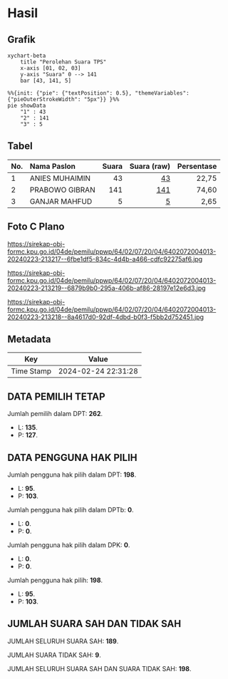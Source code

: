 # Hasil

## Grafik

```mermaid
xychart-beta
    title "Perolehan Suara TPS"
    x-axis [01, 02, 03]
    y-axis "Suara" 0 --> 141
    bar [43, 141, 5]
```

```mermaid
%%{init: {"pie": {"textPosition": 0.5}, "themeVariables": {"pieOuterStrokeWidth": "5px"}} }%%
pie showData
    "1" : 43
    "2" : 141
    "3" : 5
```

## Tabel

| No. | Nama Paslon    | Suara | Suara (raw) | Persentase |
|:--- |:-------------- | -----:| -----------:| ----------:|
| 1   | ANIES MUHAIMIN | 43    | [43][p-1]   | 22,75      |
| 2   | PRABOWO GIBRAN | 141   | [141][p-2]  | 74,60      |
| 3   | GANJAR MAHFUD  | 5     | [5][p-3]    | 2,65       |


[p-1]: https://github.com/gigit-pemilu/pemilu-2024-64-kalimantan-timur/blob/main/pilpres/hitung-suara/sub/64-kalimantan-timur/sub/02-kutai-kartanegara/sub/07-sebulu/sub/2004-sebulu-ulu/sub/013-tps/sub/paslon-1.txt
[p-2]: https://github.com/gigit-pemilu/pemilu-2024-64-kalimantan-timur/blob/main/pilpres/hitung-suara/sub/64-kalimantan-timur/sub/02-kutai-kartanegara/sub/07-sebulu/sub/2004-sebulu-ulu/sub/013-tps/sub/paslon-2.txt
[p-3]: https://github.com/gigit-pemilu/pemilu-2024-64-kalimantan-timur/blob/main/pilpres/hitung-suara/sub/64-kalimantan-timur/sub/02-kutai-kartanegara/sub/07-sebulu/sub/2004-sebulu-ulu/sub/013-tps/sub/paslon-3.txt

## Foto C Plano

https://sirekap-obj-formc.kpu.go.id/04de/pemilu/ppwp/64/02/07/20/04/6402072004013-20240223-213217--6fbe1df5-834c-4d4b-a466-cdfc92275af6.jpg

https://sirekap-obj-formc.kpu.go.id/04de/pemilu/ppwp/64/02/07/20/04/6402072004013-20240223-213219--6879b9b0-295a-406b-af86-28197e12e6d3.jpg

https://sirekap-obj-formc.kpu.go.id/04de/pemilu/ppwp/64/02/07/20/04/6402072004013-20240223-213218--8a4617d0-92df-4dbd-b0f3-f5bb2d752451.jpg


## Metadata

| Key        | Value               |
| ---------- | ------------------- |
| Time Stamp | 2024-02-24 22:31:28 |


## DATA PEMILIH TETAP

Jumlah pemilih dalam DPT: **262**.
 * L: **135**.
 * P: **127**.

## DATA PENGGUNA HAK PILIH

Jumlah pengguna hak pilih dalam DPT: **198**.
 * L: **95**.
 * P: **103**.

Jumlah pengguna hak pilih dalam DPTb: **0**.
 * L: **0**.
 * P: **0**.

Jumlah pengguna hak pilih dalam DPK: **0**.
 * L: **0**.
 * P: **0**.

Jumlah pengguna hak pilih: **198**.
 * L: **95**.
 * P: **103**.

## JUMLAH SUARA SAH DAN TIDAK SAH

JUMLAH SELURUH SUARA SAH: **189**.

JUMLAH SUARA TIDAK SAH: **9**.

JUMLAH SELURUH SUARA SAH DAN SUARA TIDAK SAH: **198**.


